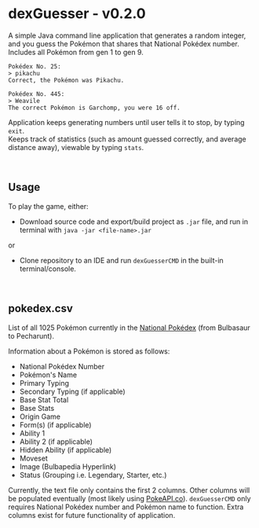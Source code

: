 # dexGuesser - v0.2.0

A simple Java command line application that generates a random integer, and you guess the Pokémon that shares that National Pokédex number.
Includes all Pokémon from gen 1 to gen 9.

```
Pokédex No. 25:
> pikachu
Correct, the Pokémon was Pikachu.
```

```
Pokédex No. 445:
> Weavile
The correct Pokémon is Garchomp, you were 16 off.
```
Application keeps generating numbers until user tells it to stop, by typing `exit`.<br>
Keeps track of statistics (such as amount guessed correctly, and average distance away), viewable by typing `stats`.

<br>

## Usage

To play the game, either:

- Download source code and export/build project as `.jar` file, and run in terminal with `java -jar <file-name>.jar`

or

- Clone repository to an IDE and run `dexGuesserCMD` in the built-in terminal/console.


<br>

## pokedex.csv

List of all 1025 Pokémon currently in the [National Pokédex](https://bulbapedia.bulbagarden.net/wiki/List_of_Pok%C3%A9mon_by_National_Pok%C3%A9dex_number) (from Bulbasaur to Pecharunt).

Information about a Pokémon is stored as follows:
- National Pokédex Number
- Pokémon's Name
- Primary Typing
- Secondary Typing (if applicable)
- Base Stat Total
- Base Stats
- Origin Game
- Form(s) (if applicable)
- Ability 1
- Ability 2 (if applicable)
- Hidden Ability (if applicable)
- Moveset
- Image (Bulbapedia Hyperlink)
- Status (Grouping i.e. Legendary, Starter, etc.)

Currently, the text file only contains the first 2 columns.
Other columns will be populated eventually (most likely using [PokeAPI.co](https://pokeapi.co/)).
`dexGuesserCMD` only requires National Pokédex number and Pokémon name to function.
Extra columns exist for future functionality of application.